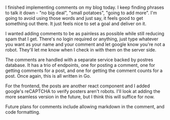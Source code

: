 <!--META--
author: Sean K Smith
created: 2020-05-22T00:41:36Z
edited: 2020-05-22T00:41:36Z
title: Comments Are Live!
subtitle: we can talk now, kinda
tags:
  - programming
  - blog
  - server
  - go
  - golang
--END-->
I finished implementing comments on my blog today. I keep finding phrases to talk
it down - "no big deal", "small potatoes", "going to add more". I'm going to avoid
using those words and just say, it feels good to get something out there. It just
feels nice to set a goal and deliver on it.
<!--BREAK-->
I wanted adding comments to be as painless as possible while still reducing spam
that I get. There's no login required or anything, just type whatever you want
as your name and your comment and let google know you're not a robot. They'll
let me know when I check in with them on the server side.

The comments are handled with a separate service backed by postres database. It
has a trio of endpoints, one for posting a comment, one for getting comments for
a post, and one for getting the comment counts for a post. Once again, this is
all written in Go.

For the frontend, the posts are another react component and I added google's
reCAPTCHA to verify posters aren't robots. I'll look at adding the more seamless
version in the future, but I think this will suffice for now.

Future plans for comments include allowing markdown in the comment, and code
formatting.